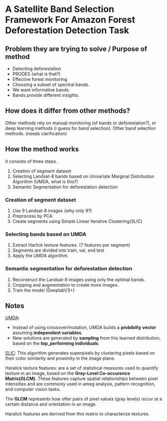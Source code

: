 # A Satellite Band Selection Framework For Amazon Forest Deforestation Detection Task

## Problem they are trying to solve / Purpose of method

- Detecting deforestation
- PRODES (what is that?)
- Effective forest monitoring
- Choosing a subset of spectral bands. 
- We want informative bands. 
- Bands provide different insights.


## How does it differ from other methods?

Other methods rely on manual monitoring (of bands or deforestation?), or deep learning methods (i guess for band selection).
Other band selection methods. (needs clarification)

## How the method works

It consists of three steps.

1. Creation of segment dataset
2. Selecting Landsat-8 bands based on Univariate Marginal Distribution Algorithm (UMDA, what is this?)
3. Semantic Segmentation for deforestation detection


### Creation of segment dataset

1. Use 9 Landsat-8 images (why only 9?)
2. Preprocess by PCA
3. Create segments using Simple Linear Iterative Clustering(SLIC)

### Selecting bands based on UMDA

1. Extract Harlick texture features. (7 features per segment)
2. Segments are divided into train, val, and test
3. Apply the UMDA algorithm.

### Semantic segmentation for deforestation detection

1. Reconstruct the Landsat-8 images using only the optimal bands.
2. Cropping and augmentation to create more images.
3. Train the model (DeeplabV3+)


## Notes

[UMDA](https://algorithmafternoon.com/probabilistic/univariate_marginal_distribution_algorithm/): 

- Instead of using crossover/mutation, UMDA builds a __probibilty vector__ assuming __independent variables__.
- New solutions are generated by __sampling__ from this learned distribution, based on the __top_performing individuals__.

[SLIC](https://darshita1405.medium.com/superpixels-and-slic-6b2d8a6e4f08): 
This algorithm generates superpixels by clustering pixels
based on their color similarity and proximity in the image plane.

Haralick texture features:
are a set of statistical measures used to quantify texture in an 
image, based on the __Gray-Level Co-occurence Matrix(GLCM)__.
These features capture spatial relationships between pixel 
intensities and are commonly used in ameg analysis, pattern 
recognition, and computer vision tasks.

The __GLCM__ represents how ofter pairs of pixel values
(gray levels) occur at a certain distance and orientation in an 
image.

Haralick features are derived from this matrix to characterize
textures.
